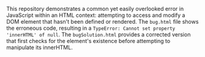 This repository demonstrates a common yet easily overlooked error in JavaScript within an HTML context: attempting to access and modify a DOM element that hasn't been defined or rendered.  The `bug.html` file shows the erroneous code, resulting in a `TypeError: Cannot set property 'innerHTML' of null`. The `bugSolution.html` provides a corrected version that first checks for the element's existence before attempting to manipulate its innerHTML.
